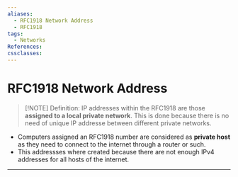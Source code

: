 ```yaml
---
aliases:
  - RFC1918 Network Address
  - RFC1918
tags:
  - Networks
References: 
cssclasses:
---
```

# RFC1918 Network Address

> [!NOTE] Definition: 
> IP addresses within the RFC1918 are those **assigned to a local private network**. This is done because there is no need of unique IP addresse between different private networks.

+ Computers assigned an RFC1918 number are considered as **private host** as they need to connect to the internet through a router or such. 
+ This addressses where created because there are not enough IPv4 addresses for all hosts of the internet. 



***
